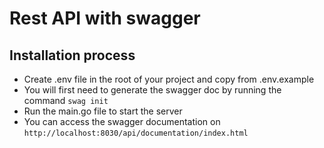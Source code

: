 # Rest API with swagger

## Installation process
* Create .env file in the root of your project and copy from .env.example
* You will first need to generate the swagger doc by running the command ``swag init``
* Run the main.go file to start the server
* You can access the swagger documentation on `http://localhost:8030/api/documentation/index.html`